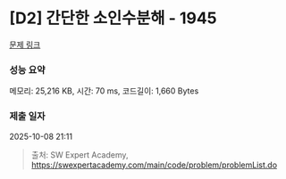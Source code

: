 # [D2] 간단한 소인수분해 - 1945 

[문제 링크](https://swexpertacademy.com/main/code/problem/problemDetail.do?contestProbId=AV5Pl0Q6ANQDFAUq) 

### 성능 요약

메모리: 25,216 KB, 시간: 70 ms, 코드길이: 1,660 Bytes

### 제출 일자

2025-10-08 21:11



> 출처: SW Expert Academy, https://swexpertacademy.com/main/code/problem/problemList.do